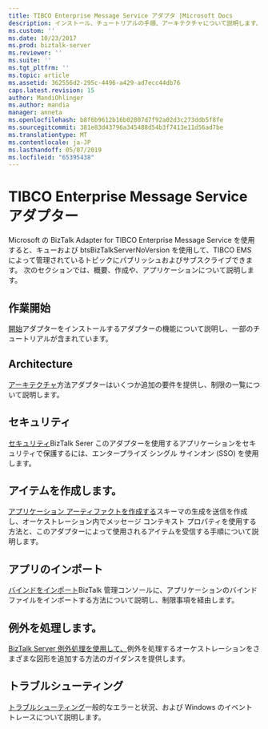 ```yaml
---
title: TIBCO Enterprise Message Service アダプタ |Microsoft Docs
description: インストール、チュートリアルの手順、アーキテクチャについて説明します、SSO のセキュリティを使用して、アプリケーションを作成、バインド ファイルをインポートおよび BizTalk Server で TIBCO EMS 用 BizTalk アダプターを使用する場合は、例外処理を追加
ms.custom: ''
ms.date: 10/23/2017
ms.prod: biztalk-server
ms.reviewer: ''
ms.suite: ''
ms.tgt_pltfrm: ''
ms.topic: article
ms.assetid: 362556d2-295c-4496-a429-ad7ecc44db76
caps.latest.revision: 15
author: MandiOhlinger
ms.author: mandia
manager: anneta
ms.openlocfilehash: b8f6b9612b16b02807d7f92a02d3c273ddb5f8fe
ms.sourcegitcommit: 381e83d43796a345488d54b3f7413e11d56ad7be
ms.translationtype: MT
ms.contentlocale: ja-JP
ms.lasthandoff: 05/07/2019
ms.locfileid: "65395438"
---
```

# <a name="tibco-enterprise-message-service-adapter"></a>TIBCO Enterprise Message Service アダプター
Microsoft の BizTalk Adapter for TIBCO Enterprise Message Service を使用すると、キューおよび btsBizTalkServerNoVersion を使用して、TIBCO EMS によって管理されているトピックにパブリッシュおよびサブスクライブできます。  次のセクションでは、概要、作成や、アプリケーションについて説明します。  
   
## <a name="get-started"></a>作業開始
[開始](../core/getting-started-with-biztalk-adapter-for-tibco-enterprise-message-service.md)アダプターをインストールするアダプターの機能について説明し、一部のチュートリアルが含まれています。

## <a name="architecture"></a>Architecture
[アーキテクチャ](../core/planning-and-architecture16.md)方法アダプターはいくつか追加の要件を提供し、制限の一覧について説明します。

## <a name="security"></a>セキュリティ
[セキュリティ](../core/security-in-biztalk-adapter-for-tibco-ems.md)BizTalk Serer このアダプターを使用するアプリケーションをセキュリティで保護するには、エンタープライズ シングル サインオン (SSO) を使用します。

## <a name="create-the-artifacts"></a>アイテムを作成します。
[アプリケーション アーティファクトを作成する](../core/developing-applications5.md)スキーマの生成を送信を作成し、オーケストレーション内でメッセージ コンテキスト プロパティを使用する方法と、このアダプターによって使用されるアイテムを受信する手順について説明します。

## <a name="import-apps"></a>アプリのインポート
[バインドをインポート](../core/deploying-biztalk-adapter-for-tibco-enterprise-message-service.md)BizTalk 管理コンソールに、アプリケーションのバインド ファイルをインポートする方法について説明し、制限事項を経由します。 

## <a name="handle-exceptions"></a>例外を処理します。
[BizTalk Server 例外処理を使用して、](../core/using-biztalk-server-exception-handling5.md)例外を処理するオーケストレーションをさまざまな図形を追加する方法のガイダンスを提供します。

## <a name="troubleshooting"></a>トラブルシューティング
 [トラブルシューティング](../core/troubleshooting-tibco-enterprise-message-service.md)一般的なエラーと状況、および Windows のイベント トレースについて説明します。
